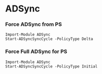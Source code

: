 # ADSync

### Force ADSync from PS
```
Import-Module ADSync
Start-ADSyncSyncCycle -PolicyType Delta
```

### Force Full ADSync for PS
```
Import-Module ADSync
Start-ADSyncSyncCycle -PolicyType Initial
```

